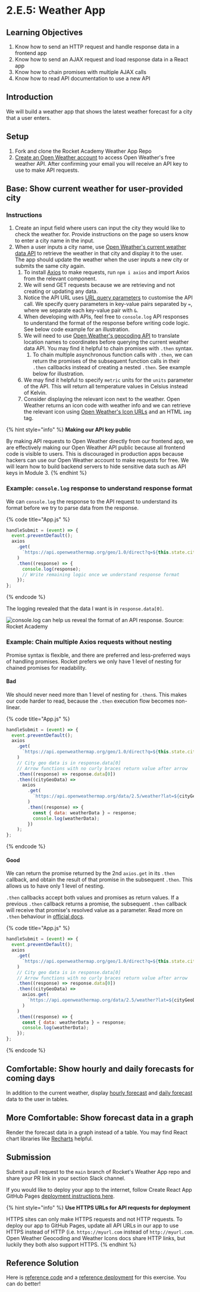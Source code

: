# 2.E.5: Weather App

## Learning Objectives

1. Know how to send an HTTP request and handle response data in a frontend app
2. Know how to send an AJAX request and load response data in a React app
3. Know how to chain promises with multiple AJAX calls
4. Know how to read API documentation to use a new API

## Introduction

We will build a weather app that shows the latest weather forecast for a city that a user enters.

## Setup

1. Fork and clone the Rocket Academy Weather App Repo
2. [Create an Open Weather account](https://home.openweathermap.org/users/sign\_up) to access Open Weather's free weather API. After confirming your email you will receive an API key to use to make API requests.

## Base: Show current weather for user-provided city

### Instructions

1. Create an input field where users can input the city they would like to check the weather for. Provide instructions on the page so users know to enter a city name in the input.
2. When a user inputs a city name, use [Open Weather's current weather data API](https://openweathermap.org/current) to retrieve the weather in that city and display it to the user. The app should update the weather when the user inputs a new city or submits the same city again.
   1. To install [Axios](https://axios-http.com/docs/intro) to make requests, run `npm i axios` and import Axios from the relevant component.
   2. We will send GET requests because we are retrieving and not creating or updating any data.
   3. Notice the API URL uses [URL query parameters](https://en.wikipedia.org/wiki/Query\_string#Structure) to customise the API call. We specify query parameters in key-value pairs separated by `=`, where we separate each key-value pair with `&`.
   4. When developing with APIs, feel free to `console.log` API responses to understand the format of the response before writing code logic. See below code example for an illustration.
   5. We will need to use [Open Weather's geocoding API](https://openweathermap.org/api/geocoding-api) to translate location names to coordinates before querying the current weather data API. You may find it helpful to chain promises with `.then` syntax.
      1. To chain multiple asynchronous function calls with `.then`, we can return the promises of the subsequent function calls in their `.then` callbacks instead of creating a nested `.then`. See example below for illustration.
   6. We may find it helpful to specify `metric` units for the `units` parameter of the API. This will return all temperature values in Celsius instead of Kelvin.
   7. Consider displaying the relevant icon next to the weather. Open Weather returns an icon code with weather info and we can retrieve the relevant icon using [Open Weather's Icon URLs](https://openweathermap.org/weather-conditions) and an HTML `img` tag.

{% hint style="info" %}
**Making our API key public**

By making API requests to Open Weather directly from our frontend app, we are effectively making our Open Weather API public because all frontend code is visible to users. This is discouraged in production apps because hackers can use our Open Weather account to make requests for free. We will learn how to build backend servers to hide sensitive data such as API keys in Module 3.
{% endhint %}

### Example: `console.log` response to understand response format

We can `console.log` the response to the API request to understand its format before we try to parse data from the response.

{% code title="App.js" %}
```jsx
handleSubmit = (event) => {
  event.preventDefault();
  axios
    .get(
      `https://api.openweathermap.org/geo/1.0/direct?q=${this.state.cityInputValue}&limit=1&appid=${OPEN_WEATHER_API_KEY}`
    )
    .then((response) => {
      console.log(response);
      // Write remaining logic once we understand response format
    });
};
```
{% endcode %}

The logging revealed that the data I want is in `response.data[0]`.

![console.log can help us reveal the format of an API response. Source: Rocket Academy](<../../.gitbook/assets/2.E.5 - Weather App - Response Logging.png>)

### Example: Chain multiple Axios requests without nesting

Promise syntax is flexible, and there are preferred and less-preferred ways of handling promises. Rocket prefers we only have 1 level of nesting for chained promises for readability.

#### Bad

We should never need more than 1 level of nesting for `.then`s. This makes our code harder to read, because the `.then` execution flow becomes non-linear.

{% code title="App.js" %}
```jsx
handleSubmit = (event) => {
  event.preventDefault();
  axios
    .get(
      `https://api.openweathermap.org/geo/1.0/direct?q=${this.state.cityInputValue}&limit=1&appid=${OPEN_WEATHER_API_KEY}`
    )
    // City geo data is in response.data[0]
    // Arrow functions with no curly braces return value after arrow
    .then((response) => response.data[0])
    .then((cityGeoData) =>
      axios
        .get(
          `https://api.openweathermap.org/data/2.5/weather?lat=${cityGeoData.lat}&lon=${cityGeoData.lon}&appid=${OPEN_WEATHER_API_KEY}&units=metric`
        )
        .then((response) => {
          const { data: weatherData } = response;
          console.log(weatherData);
        })
    );
};
```
{% endcode %}

#### Good

We can return the promise returned by the 2nd `axios.get` in its `.then` callback, and obtain the result of that promise in the subsequent `.then`. This allows us to have only 1 level of nesting.&#x20;

`.then` callbacks accept both values and promises as return values. If a previous `.then` callback returns a promise, the subsequent `.then` callback will receive that promise's resolved value as a parameter. Read more on `.then` behaviour in [official docs](https://developer.mozilla.org/en-US/docs/Web/JavaScript/Reference/Global\_Objects/Promise/then).

{% code title="App.js" %}
```jsx
handleSubmit = (event) => {
  event.preventDefault();
  axios
    .get(
      `https://api.openweathermap.org/geo/1.0/direct?q=${this.state.cityInputValue}&limit=1&appid=${OPEN_WEATHER_API_KEY}`
    )
    // City geo data is in response.data[0]
    // Arrow functions with no curly braces return value after arrow
    .then((response) => response.data[0])
    .then((cityGeoData) =>
      axios.get(
        `https://api.openweathermap.org/data/2.5/weather?lat=${cityGeoData.lat}&lon=${cityGeoData.lon}&appid=${OPEN_WEATHER_API_KEY}&units=metric`
      )
    )
    .then((response) => {
      const { data: weatherData } = response;
      console.log(weatherData);
    });
};
```
{% endcode %}

## Comfortable: Show hourly and daily forecasts for coming days

In addition to the current weather, display [hourly forecast](https://openweathermap.org/api/hourly-forecast) and [daily forecast](https://openweathermap.org/forecast16) data to the user in tables.&#x20;

## More Comfortable: Show forecast data in a graph

Render the forecast data in a graph instead of a table. You may find React chart libraries like [Recharts](https://recharts.org/en-US/) helpful.

## Submission

Submit a pull request to the `main` branch of Rocket's Weather App repo and share your PR link in your section Slack channel.

If you would like to deploy your app to the internet, follow Create React App GitHub Pages [deployment instructions here](https://create-react-app.dev/docs/deployment/#github-pages).

{% hint style="info" %}
**Use HTTPS URLs for API requests for deployment**

HTTPS sites can only make HTTPS requests and not HTTP requests. To deploy our app to GitHub Pages, update all API URLs in our app to use HTTPS instead of HTTP (i.e. `https://myurl.com` instead of `http://myurl.com`. Open Weather Geocoding and Weather Icons docs share HTTP links, but luckily they both also support HTTPS.
{% endhint %}

## Reference Solution

Here is [reference code](https://github.com/rocketacademy/weather-app-bootcamp/blob/solution-base/src/App.js) and a [reference deployment](https://rocketacademy.github.io/weather-app-bootcamp/) for this exercise. You can do better!
